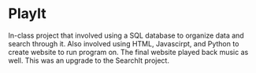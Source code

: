 # PlayIt
In-class project that involved using a SQL database to organize data and search through it. Also involved using HTML, Javascirpt, and Python to create website to run program on. The final website played back music as well. This was an upgrade to the SearchIt project. 
